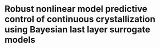 # Robust nonlinear model predictive control of continuous crystallization using Bayesian last layer surrogate models
